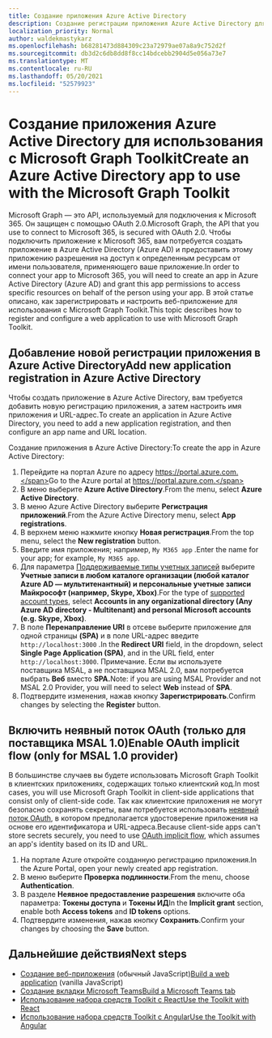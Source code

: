 ```yaml
---
title: Создание приложения Azure Active Directory
description: Создание регистрации приложения Azure Active Directory для связи с Microsoft 365
localization_priority: Normal
author: waldekmastykarz
ms.openlocfilehash: b68281473d884309c23a72979ae07a8a9c752d2f
ms.sourcegitcommit: db3d2c6db8dd8f8cc14bdcebb2904d5e056a73e7
ms.translationtype: MT
ms.contentlocale: ru-RU
ms.lasthandoff: 05/20/2021
ms.locfileid: "52579923"
---
```

# <a name="create-an-azure-active-directory-app-to-use-with-the-microsoft-graph-toolkit"></a><span data-ttu-id="36a75-103">Создание приложения Azure Active Directory для использования с Microsoft Graph Toolkit</span><span class="sxs-lookup"><span data-stu-id="36a75-103">Create an Azure Active Directory app to use with the Microsoft Graph Toolkit</span></span>

<span data-ttu-id="36a75-104">Microsoft Graph — это API, используемый для подключения к Microsoft 365. Он защищен с помощью OAuth 2.0.</span><span class="sxs-lookup"><span data-stu-id="36a75-104">Microsoft Graph, the API that you use to connect to Microsoft 365, is secured with OAuth 2.0.</span></span> <span data-ttu-id="36a75-105">Чтобы подключить приложение к Microsoft 365, вам потребуется создать приложение в Azure Active Directory (Azure AD) и предоставить этому приложению разрешения на доступ к определенным ресурсам от имени пользователя, применяющего ваше приложение.</span><span class="sxs-lookup"><span data-stu-id="36a75-105">In order to connect your app to Microsoft 365, you will need to create an app in Azure Active Directory (Azure AD) and grant this app permissions to access specific resources on behalf of the person using your app.</span></span> <span data-ttu-id="36a75-106">В этой статье описано, как зарегистрировать и настроить веб-приложение для использования с Microsoft Graph Toolkit.</span><span class="sxs-lookup"><span data-stu-id="36a75-106">This topic describes how to register and configure a web application to use with Microsoft Graph Toolkit.</span></span>

## <a name="add-new-application-registration-in-azure-active-directory"></a><span data-ttu-id="36a75-107">Добавление новой регистрации приложения в Azure Active Directory</span><span class="sxs-lookup"><span data-stu-id="36a75-107">Add new application registration in Azure Active Directory</span></span>

<span data-ttu-id="36a75-108">Чтобы создать приложение в Azure Active Directory, вам требуется добавить новую регистрацию приложения, а затем настроить имя приложения и URL-адрес.</span><span class="sxs-lookup"><span data-stu-id="36a75-108">To create an application in Azure Active Directory, you need to add a new application registration, and then configure an app name and URL location.</span></span>

<span data-ttu-id="36a75-109">Создание приложения в Azure Active Directory:</span><span class="sxs-lookup"><span data-stu-id="36a75-109">To create the app in Azure Active Directory:</span></span>

1. <span data-ttu-id="36a75-110">Перейдите на портал Azure по адресу https://portal.azure.com.</span><span class="sxs-lookup"><span data-stu-id="36a75-110">Go to the Azure portal at https://portal.azure.com.</span></span>
1. <span data-ttu-id="36a75-111">В меню выберите **Azure Active Directory**.</span><span class="sxs-lookup"><span data-stu-id="36a75-111">From the menu, select **Azure Active Directory**.</span></span>
1. <span data-ttu-id="36a75-112">В меню Azure Active Directory выберите **Регистрация приложений**.</span><span class="sxs-lookup"><span data-stu-id="36a75-112">From the Azure Active Directory menu, select **App registrations**.</span></span>
1. <span data-ttu-id="36a75-113">В верхнем меню нажмите кнопку **Новая регистрация**.</span><span class="sxs-lookup"><span data-stu-id="36a75-113">From the top menu, select the **New registration** button.</span></span>
1. <span data-ttu-id="36a75-114">Введите имя приложения; например, `My M365 app` .</span><span class="sxs-lookup"><span data-stu-id="36a75-114">Enter the name for your app; for example, `My M365 app`.</span></span>
1. <span data-ttu-id="36a75-115">Для параметра [Поддерживаемые типы учетных записей](/azure/active-directory/develop/single-and-multi-tenant-apps#who-can-sign-in-to-your-app) выберите **Учетные записи в любом каталоге организации (любой каталог Azure AD — мультитенантный) и персональные учетные записи Майкрософт (например, Skype, Xbox)**.</span><span class="sxs-lookup"><span data-stu-id="36a75-115">For the type of [supported account types](/azure/active-directory/develop/single-and-multi-tenant-apps#who-can-sign-in-to-your-app), select **Accounts in any organizational directory (Any Azure AD directory - Multitenant) and personal Microsoft accounts (e.g. Skype, Xbox)**.</span></span>
1. <span data-ttu-id="36a75-116">В поле **Перенаправление URI** в отсеве выберите приложение для одной страницы **(SPA)** и в поле URL-адрес введите `http://localhost:3000` .</span><span class="sxs-lookup"><span data-stu-id="36a75-116">In the **Redirect URI** field, in the dropdown, select **Single Page Application (SPA)**, and in the URL field, enter `http://localhost:3000`.</span></span> <span data-ttu-id="36a75-117">Примечание. Если вы используете поставщика MSAL, а не поставщика MSAL 2.0, вам потребуется выбрать **Веб** вместо **SPA.**</span><span class="sxs-lookup"><span data-stu-id="36a75-117">Note: if you are using MSAL Provider and not MSAL 2.0 Provider, you will need to select **Web** instead of **SPA**.</span></span>
1. <span data-ttu-id="36a75-118">Подтвердите изменения, нажав кнопку **Зарегистрировать**.</span><span class="sxs-lookup"><span data-stu-id="36a75-118">Confirm changes by selecting the **Register** button.</span></span>

## <a name="enable-oauth-implicit-flow-only-for-msal-10-provider"></a><span data-ttu-id="36a75-119">Включить неявный поток OAuth (только для поставщика MSAL 1.0)</span><span class="sxs-lookup"><span data-stu-id="36a75-119">Enable OAuth implicit flow (only for MSAL 1.0 provider)</span></span>

<span data-ttu-id="36a75-120">В большинстве случаев вы будете использовать Microsoft Graph Toolkit в клиентских приложениях, содержащих только клиентский код.</span><span class="sxs-lookup"><span data-stu-id="36a75-120">In most cases, you will use Microsoft Graph Toolkit in client-side applications that consist only of client-side code.</span></span> <span data-ttu-id="36a75-121">Так как клиентские приложения не могут безопасно сохранять секреты, вам потребуется использовать [неявный поток OAuth](/azure/active-directory/develop/v2-oauth2-implicit-grant-flow?WT.mc_id=m365-10340-wmastyka), в котором предполагается удостоверение приложения на основе его идентификатора и URL-адреса.</span><span class="sxs-lookup"><span data-stu-id="36a75-121">Because client-side apps can't store secrets securely, you need to use [OAuth implicit flow](/azure/active-directory/develop/v2-oauth2-implicit-grant-flow?WT.mc_id=m365-10340-wmastyka), which assumes an app's identity based on its ID and URL.</span></span>

1. <span data-ttu-id="36a75-122">На портале Azure откройте созданную регистрацию приложения.</span><span class="sxs-lookup"><span data-stu-id="36a75-122">In the Azure Portal, open your newly created app registration.</span></span>
1. <span data-ttu-id="36a75-123">В меню выберите **Проверка подлинности**.</span><span class="sxs-lookup"><span data-stu-id="36a75-123">From the menu, choose **Authentication**.</span></span>
1. <span data-ttu-id="36a75-124">В разделе **Неявное предоставление разрешения** включите оба параметра: **Токены доступа** и **Токены ИД**</span><span class="sxs-lookup"><span data-stu-id="36a75-124">In the **Implicit grant** section, enable both **Access tokens** and **ID tokens** options.</span></span>
1. <span data-ttu-id="36a75-125">Подтвердите изменения, нажав кнопку **Сохранить**.</span><span class="sxs-lookup"><span data-stu-id="36a75-125">Confirm your changes by choosing the **Save** button.</span></span>

## <a name="next-steps"></a><span data-ttu-id="36a75-126">Дальнейшие действия</span><span class="sxs-lookup"><span data-stu-id="36a75-126">Next steps</span></span>

- <span data-ttu-id="36a75-127">[Создание веб-приложения](./build-a-web-app.md) (обычный JavaScript)</span><span class="sxs-lookup"><span data-stu-id="36a75-127">[Build a web application](./build-a-web-app.md) (vanilla JavaScript)</span></span>
- [<span data-ttu-id="36a75-128">Создание вкладки Microsoft Teams</span><span class="sxs-lookup"><span data-stu-id="36a75-128">Build a Microsoft Teams tab</span></span>](./build-a-microsoft-teams-tab.md)
- [<span data-ttu-id="36a75-129">Использование набора средств Toolkit с React</span><span class="sxs-lookup"><span data-stu-id="36a75-129">Use the Toolkit with React</span></span>](./use-toolkit-with-react.md)
- [<span data-ttu-id="36a75-130">Использование набора средств Toolkit с Angular</span><span class="sxs-lookup"><span data-stu-id="36a75-130">Use the Toolkit with Angular</span></span>](./use-toolkit-with-angular.md)
